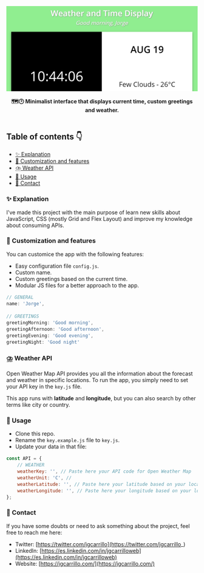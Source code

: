 ![image](assets/home.PNG)

<div align="center">
    <b>🗺️🕑 Minimalist interface that displays current time, custom greetings and weather.</b>
</div>

<br />

## Table of contents 👇

-   [✨ Explanation](#-explanation)
-   [🎨 Customization and features](#-customization-and-features)
-   [⛈️ Weather API](#-weather-api)
-   [🚀 Usage](#-usage)
-   [💛 Contact](#-contact)

### ✨ Explanation

I've made this project with the main purpose of learn new skills about JavaScript, CSS (mostly Grid and Flex Layout) and improve my knowledge about consuming APIs.

### 🎨 Customization and features

You can customice the app with the following features:

-   Easy configuration file `config.js`.
-   Custom name.
-   Custom greetings based on the current time.
-   Modular JS files for a better approach to the app.

```js
// GENERAL
name: 'Jorge',

// GREETINGS
greetingMorning: 'Good morning',
greetingAfternoon: 'Good afternoon',
greetingEvening: 'Good evening',
greetingNight: 'Good night'
```

### ⛈️ Weather API

Open Weather Map API provides you all the information about the forecast and weather in specific locations. To run the app, you simply need to set your API key in the `key.js` file.

This app runs with **latitude** and **longitude**, but you can also search by other terms like city or country.

### 🚀 Usage

-   Clone this repo.
-   Rename the `key.example.js` file to `key.js`.
-   Update your data in that file:

```js
const API = {
	// WEATHER
	weatherKey: '', // Paste here your API code for Open Weather Map
	weatherUnit: 'C', //
	weatherLatitude: '', // Paste here your latitude based on your location
	weatherLongitude: '', // Paste here your longitude based on your location
};
```

### 💛 Contact

If you have some doubts or need to ask something about the project, feel free to reach me here:

-   Twitter: [https://twitter.com/jgcarrillo](https://twitter.com/jgcarrillo_)
-   LinkedIn: [https://es.linkedin.com/in/jgcarrilloweb](https://es.linkedin.com/in/jgcarrilloweb)
-   Website: [https://jgcarrillo.com/](https://jgcarrillo.com/)
